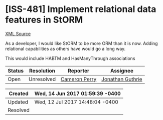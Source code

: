 # [ISS-481] Implement relational data features in StORM

[XML Source](../xml/ISS-481.xml)
<p><p>As a developer, I would like StORM to be more ORM than it is now. Adding relational capabilities as others have would go a long way.</p>

<p> This would include HABTM and HasManyThrough associations</p></p>





Status|Resolution|Reporter|Assignee
------|----------|--------|--------
Open|Unresolved|[Cameron Perry](mistercameron@gmail.com)|[Jonathan Guthrie]($jono)





Created|Wed, 14 Jun 2017 01:59:39 -0400
-------|--------------
Updated|Wed, 12 Jul 2017 14:48:04 -0400
Resolved|




